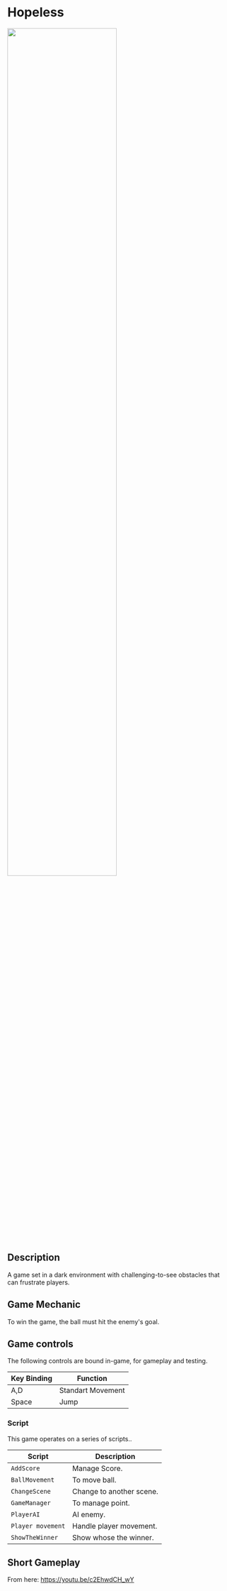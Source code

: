 # Hopeless

<img src="https://github.com/ChristopherAngrico/Hopeless-Game/blob/main/Assets/Hopless.GIF?raw=true" height="70%" width="70%">

## Description
A game set in a dark environment with challenging-to-see obstacles that can frustrate players.

## Game Mechanic
To win the game, the ball must hit the enemy's goal.  

## Game controls

The following controls are bound in-game, for gameplay and testing.

| Key Binding       | Function          |
| ----------------- | ----------------- |
| A,D           | Standart Movement |
| Space           | Jump |

### Script

This game operates on a series of scripts..

| Script       | Description                                                  |
| ------------------- | ------------------------------------------------------------ |
| `AddScore` | Manage Score. |
| `BallMovement`  | To move ball. |
| `ChangeScene`  | Change to another scene. |
| `GameManager`  | To manage point.  |
| `PlayerAI`  | AI enemy.  |
| `Player movement`  | Handle player movement.  |
| `ShowTheWinner`  | Show whose the winner. |

## Short Gameplay
From here:
https://youtu.be/c2EhwdCH_wY

